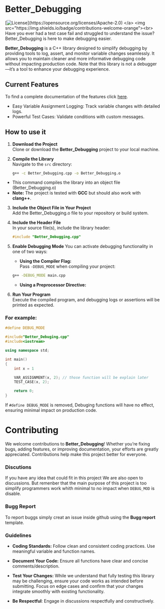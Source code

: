 # Better_Debugging
[![License](https://img.shields.io/github/license/Qiskit/qiskit.svg?)](https://opensource.org/licenses/Apache-2.0)
</a>
<img src="https://img.shields.io/badge/contributions-welcome-orange"><br>
Have you ever had a test case fail and struggled to understand the issue? Better_Debugging is here to make debugging easier.

**Better_Debugging** is a C++ library designed to simplify debugging by providing tools to log, assert, and monitor variable changes seamlessly. It allows you to maintain cleaner and more informative debugging code without impacting production code. Note that this library is not a debugger—it’s a tool to enhance your debugging experience.

## Current Features
To find a complete documentation of the features click [here](Doc/Documentation.md).
- Easy Variable Assignment Logging: Track variable changes with detailed logs.
- Powerful Test Cases: Validate conditions with custom messages.


## How to use it

1. **Download the Project**  
   Clone or download the **Better_Debugging** project to your local machine.

2. **Compile the Library**  
   Navigate to the `src` directory:
   ```bash
   g++ -c Better_Debugging.cpp -o Better_Debugging.o
- This command compiles the library into an object file (Better_Debugging.o)
- **Note:** The project is tested with **GCC** but should also work with **clang++**.

3. **Include the Object File in Your Project**  
   Add the Better_Debugging.o file to your repository or build system.

4. **Include the Header File**  
   In your source file(s), include the library header:
   ```cpp
   #include "Better_Debugging.cpp"
   ```

5. **Enable Debugging Mode**
    You can activate debugging functionality in one of two ways:
    - **Using the Compiler Flag:** <br>
    Pass `-DEBUG_MODE` when compiling your project:
    ```bash
    g++ -DEBUG_MODE main.cpp
    ```
    - **Using a Preprocessor Directive:**

6. **Run Your Program** <br>
    Execute the compiled program, and debugging logs or assertions will be printed as expected.


### For example:

```C++
#define DEBUG_MODE

#include"Better_Debuging.cpp"
#include<iostream>

using namespace std;

int main()
{
    int x = 1

    VAR_ASSIGNMENT(x, 2); // those function will be explain later  
    TEST_CASE(x, 2);

    return 0;
}
```

If `#define DEBUG_MODE` is removed,  Debuging functions will have no effect, ensuring minimal impact on production code.

# Contributing
We welcome contributions to **Better_Debugging**! Whether you’re fixing bugs, adding features, or improving documentation, your efforts are greatly appreciated. Contributions help make this project better for everyone.

### Discutions
If you  have any idea that could fit in this project We are also open to discussions. But remenber that the main purpose of this project is too simplify programmers work whith minimal to no impact when `DEBUG_MOD` is disable.

### Bugg Report
To report buggs simply creat an issue inside github using the **Bugg report** template.

### Guidelines

- **Coding Standards:**
Follow clean and consistent coding practices. Use meaningful variable and function names.

- **Document Your Code:**
Ensure all functions have clear and concise comments/description.

- **Test Your Changes:**
While we understand that fully testing this library may be challenging, ensure your code works as intended before submitting. Focus on edge cases and confirm that your changes integrate smoothly with existing functionality.

- **Be Respectful**:
Engage in discussions respectfully and constructively.
